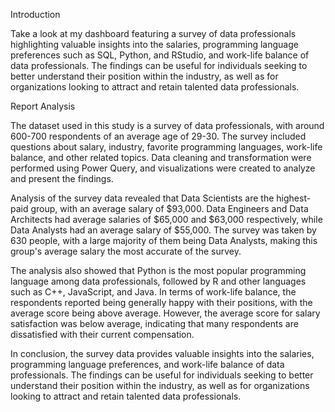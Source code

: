Introduction

Take a look at my dashboard featuring a survey of data professionals highlighting valuable insights into the salaries, programming language preferences such as SQL, Python, and RStudio, and work-life balance of data professionals. The findings can be useful for individuals seeking to better understand their position within the industry, as well as for organizations looking to attract and retain talented data professionals.

Report Analysis

The dataset used in this study is a survey of data professionals, with around 600-700 respondents of an average age of 29-30. The survey included questions about salary, industry, favorite programming languages, work-life balance, and other related topics. Data cleaning and transformation were performed using Power Query, and visualizations were created to analyze and present the findings.

Analysis of the survey data revealed that Data Scientists are the highest-paid group, with an average salary of $93,000. Data Engineers and Data Architects had average salaries of $65,000 and $63,000 respectively, while Data Analysts had an average salary of $55,000. The survey was taken by 630 people, with a large majority of them being Data Analysts, making this group's average salary the most accurate of the survey.

The analysis also showed that Python is the most popular programming language among data professionals, followed by R and other languages such as C++, JavaScript, and Java. In terms of work-life balance, the respondents reported being generally happy with their positions, with the average score being above average. However, the average score for salary satisfaction was below average, indicating that many respondents are dissatisfied with their current compensation.

In conclusion, the survey data provides valuable insights into the salaries, programming language preferences, and work-life balance of data professionals. The findings can be useful for individuals seeking to better understand their position within the industry, as well as for organizations looking to attract and retain talented data professionals.
